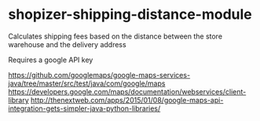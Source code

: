 # shopizer-shipping-distance-module
Calculates shipping fees based on the distance between the store warehouse and the delivery address

Requires a google API key

https://github.com/googlemaps/google-maps-services-java/tree/master/src/test/java/com/google/maps
https://developers.google.com/maps/documentation/webservices/client-library
http://thenextweb.com/apps/2015/01/08/google-maps-api-integration-gets-simpler-java-python-libraries/